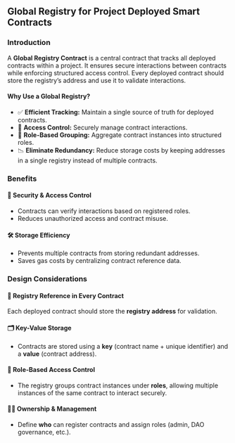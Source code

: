 ## Global Registry for Project Deployed Smart Contracts

### Introduction
A **Global Registry Contract** is a central contract that tracks all deployed contracts within a project. It ensures secure interactions between contracts while enforcing structured access control. Every deployed contract should store the registry’s address and use it to validate interactions.

#### Why Use a Global Registry?
- ✅ **Efficient Tracking:** Maintain a single source of truth for deployed contracts.
- 🔐 **Access Control:** Securely manage contract interactions.
- 📂 **Role-Based Grouping:** Aggregate contract instances into structured roles.
- 📉 **Eliminate Redundancy:** Reduce storage costs by keeping addresses in a single registry instead of multiple contracts.

### Benefits
#### 🔑 Security & Access Control
- Contracts can verify interactions based on registered roles.
- Reduces unauthorized access and contract misuse.

#### 🛠️ Storage Efficiency
- Prevents multiple contracts from storing redundant addresses.
- Saves gas costs by centralizing contract reference data.

### Design Considerations
#### 📌 Registry Reference in Every Contract
Each deployed contract should store the **registry address** for validation.

#### 🗂️ Key-Value Storage
- Contracts are stored using a **key** (contract name + unique identifier) and a **value** (contract address).

#### 👥 Role-Based Access Control
- The registry groups contract instances under **roles**, allowing multiple instances of the same contract to interact securely.

#### 👨‍💼 Ownership & Management
- Define **who** can register contracts and assign roles (admin, DAO governance, etc.).
